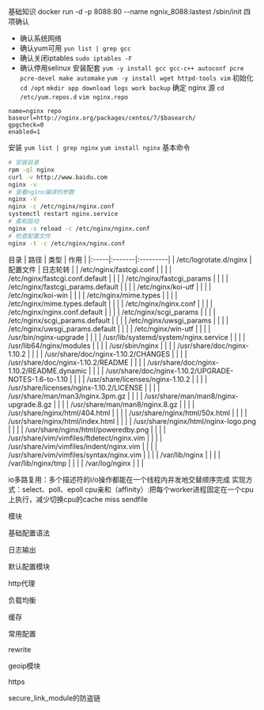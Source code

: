 基础知识
docker run -d -p 8088:80 --name ngnix_8088:lastest /sbin/init
四项确认
- 确认系统网络
- 确认yum可用 `yun list | grep gcc`
- 确认关闭iptables `sudo iptables -F`
- 确认停用selinux
安装配套
`yum -y install gcc gcc-c++ autoconf pcre pcre-devel make automake`
`yum -y install wget httpd-tools vim`
初始化
`cd /opt`
`mkdir app download logs work backup`
确定 nginx 源
`cd /etc/yum.repos.d`
`vim nginx.repo`
```repo
name=nginx repo
baseurl=http://nginx.org/packages/centos/7/$basearch/
gpgcheck=0
enabled=1
```
安装
`yum list | grep nginx`
`yum install nginx`
基本命令
```bash
# 安装目录
rpm -ql nginx
curl -v http://www.baidu.com
nginx -v
# 查看nginx编译的参数
nginx -V 
nginx -c /etc/nginx/nginx.conf
systemctl restart nginx.service
# 柔和启动
nginx -s reload -c /etc/nginx/nginx.conf
# 检查配置文件
nginx -t -c /etc/nginx/nginx.conf
```
目录
| 路径 | 类型 | 作用 |
|:-----|:-------|:---------|
| /etc/logrotate.d/nginx | 配置文件 | 日志轮转 | 
| /etc/nginx/fastcgi.conf | | | 
| /etc/nginx/fastcgi.conf.default | | | 
| /etc/nginx/fastcgi_params | | | 
| /etc/nginx/fastcgi_params.default | | | 
| /etc/nginx/koi-utf | | | 
| /etc/nginx/koi-win | | | 
| /etc/nginx/mime.types | | | 
| /etc/nginx/mime.types.default | | | 
| /etc/nginx/nginx.conf | | | 
| /etc/nginx/nginx.conf.default | | | 
| /etc/nginx/scgi_params | | | 
| /etc/nginx/scgi_params.default | | | 
| /etc/nginx/uwsgi_params | | | 
| /etc/nginx/uwsgi_params.default | | | 
| /etc/nginx/win-utf | | | 
| /usr/bin/nginx-upgrade | | | 
| /usr/lib/systemd/system/nginx.service | | | 
| /usr/lib64/nginx/modules | | | 
| /usr/sbin/nginx | | | 
| /usr/share/doc/nginx-1.10.2 | | | 
| /usr/share/doc/nginx-1.10.2/CHANGES | | | 
| /usr/share/doc/nginx-1.10.2/README | | | 
| /usr/share/doc/nginx-1.10.2/README.dynamic | | | 
| /usr/share/doc/nginx-1.10.2/UPGRADE-NOTES-1.6-to-1.10 | | | 
| /usr/share/licenses/nginx-1.10.2 | | | 
| /usr/share/licenses/nginx-1.10.2/LICENSE | | | 
| /usr/share/man/man3/nginx.3pm.gz | | | 
| /usr/share/man/man8/nginx-upgrade.8.gz | | | 
| /usr/share/man/man8/nginx.8.gz | | | 
| /usr/share/nginx/html/404.html | | | 
| /usr/share/nginx/html/50x.html | | | 
| /usr/share/nginx/html/index.html | | | 
| /usr/share/nginx/html/nginx-logo.png | | | 
| /usr/share/nginx/html/poweredby.png | | | 
| /usr/share/vim/vimfiles/ftdetect/nginx.vim | | | 
| /usr/share/vim/vimfiles/indent/nginx.vim | | | 
| /usr/share/vim/vimfiles/syntax/nginx.vim | | | 
| /var/lib/nginx | | | 
| /var/lib/nginx/tmp | | | 
| /var/log/nginx | | | 

io多路复用：多个描述符的i/o操作都能在一个线程内并发地交替顺序完成
实现方式：select、poll、epoll
cpu亲和（affinity）:把每个worker进程固定在一个cpu上执行，减少切换cpu的cache miss
sendfile

模块

基础配置语法

日志输出

默认配置模块

http代理

负载均衡

缓存

常用配置

rewrite

geoip模块

https

secure_link_module的防盗链

